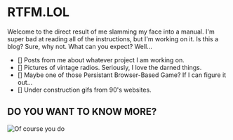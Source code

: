 # RTFM.LOL

Welcome to the direct result of me slamming my face into a manual. I'm super bad at reading all of the instructions, but I'm working on it. Is this a blog? Sure, why not. What can you expect? Well...

- [] Posts from me about whatever project I am working on.
- [] Pictures of vintage radios. Seriously, I love the darned things. 
- [] Maybe one of those Persistant Browser-Based Game? If I can figure it out...
- [] Under construction gifs from 90's websites.

## DO YOU WANT TO KNOW MORE? 
![Of course you do](https://i.imgur.com/9M3tFFf.gif)
